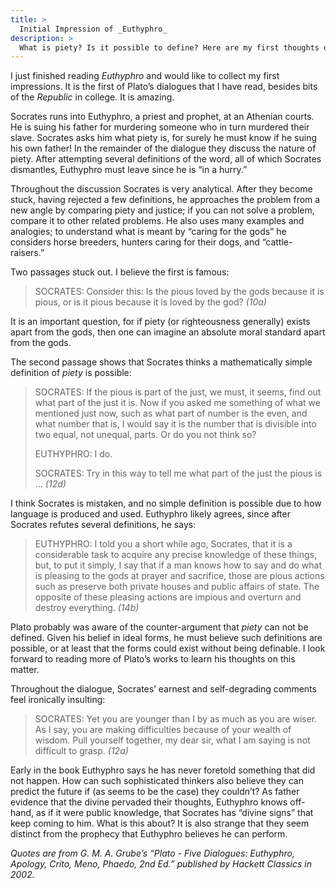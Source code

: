 ```yaml
---
title: >
  Initial Impression of _Euthyphro_
description: >
  What is piety? Is it possible to define? Here are my first thoughts on the first of Plato’s dialogues I have read.
---
```


I just finished reading _Euthyphro_ and would like to collect my first impressions. It is the first of Plato’s dialogues that I have read, besides bits of the _Republic_ in college.  It is amazing.

Socrates runs into Euthyphro, a priest and prophet, at an Athenian courts. He is suing his father for murdering someone who in turn murdered their slave. Socrates asks him what piety is, for surely he must know if he suing his own father! In the remainder of the dialogue they discuss the nature of piety. After attempting several definitions of the word, all of which Socrates dismantles, Euthyphro must leave since he is “in a hurry.”

Throughout the discussion Socrates is very analytical. After they become stuck, having rejected a few definitions, he approaches the problem from a new angle by comparing piety and justice; if you can not solve a problem, compare it to other related problems. He also uses many examples and analogies; to understand what is meant by “caring for the gods” he considers horse breeders, hunters caring for their dogs, and “cattle-raisers.”

Two passages stuck out. I believe the first is famous:

<blockquote class="prose">
<p>SOCRATES: Consider this: Is the pious loved by the gods because it is pious, or is it pious because it is loved by the god? <cite>(10a)</cite></p>
</blockquote>

It is an important question, for if piety (or righteousness generally) exists apart from the gods, then one can imagine an absolute moral standard apart from the gods.

The second passage shows that Socrates thinks a mathematically simple definition of _piety_ is possible:

<blockquote class="prose">
<p>SOCRATES: If the pious is part of the just, we must, it seems, find out what part of the just it is. Now if you asked me something of what we mentioned just now, such as what part of number is the even, and what number that is, I would say it is the number that is divisible into two equal, not unequal, parts. Or do you not think so?</p>
<p>EUTHYPHRO: I do.</p>
<p>SOCRATES: Try in this way to tell me what part of the just the pious is … <cite>(12d)</cite></p>
</blockquote>

I think Socrates is mistaken, and no simple definition is possible due to how language is produced and used. Euthyphro likely agrees, since after Socrates refutes several definitions, he says:

<blockquote class="prose">
<p>EUTHYPHRO: I told you a short while ago, Socrates, that it is a considerable task to acquire any precise knowledge of these things, but, to put it simply, I say that if a man knows how to say and do what is pleasing to the gods at prayer and sacrifice, those are pious actions such as preserve both private houses and public affairs of state. The opposite of these pleasing actions are impious and overturn and destroy everything. <cite>(14b)</cite></p>
</blockquote>

Plato probably was aware of the counter-argument that _piety_ can not be defined. Given his belief in ideal forms, he must believe such definitions are possible, or at least that the forms could exist without being definable. I look forward to reading more of Plato’s works to learn his thoughts on this matter.

Throughout the dialogue, Socrates’ earnest and self-degrading comments feel ironically insulting:

<blockquote class="prose">
<p>SOCRATES: Yet you are younger than I by as much as you are wiser. As I say, you are making difficulties because of your wealth of wisdom. Pull yourself together, my dear sir, what I am saying is not difficult to grasp. <cite>(12a)</cite></p>
</blockquote>

Early in the book Euthyphro says he has never foretold something that did not happen. How can such sophisticated thinkers also believe they can predict the future if (as seems to be the case) they couldn’t? As father evidence that the divine pervaded their thoughts, Euthyphro knows off-hand, as if it were public knowledge, that Socrates has “divine signs” that keep coming to him. What is this about? It is also strange that they seem distinct from the prophecy that Euthyphro believes he can perform.

_Quotes are from G. M. A. Grube’s “Plato - Five Dialogues: Euthyphro, Apology, Crito, Meno, Phaedo, 2nd Ed.” published by Hackett Classics in 2002._
